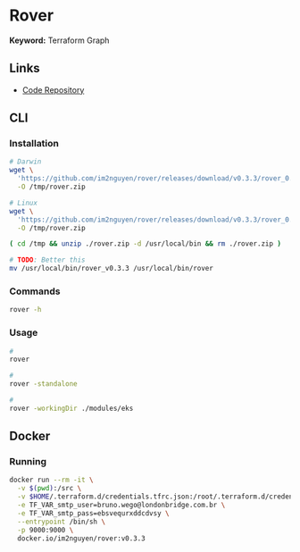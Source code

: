 # Rover

**Keyword:** Terraform Graph

## Links

- [Code Repository](https://github.com/im2nguyen/rover)

## CLI

### Installation

```sh
# Darwin
wget \
  'https://github.com/im2nguyen/rover/releases/download/v0.3.3/rover_0.3.3_darwin_amd64.zip' \
  -O /tmp/rover.zip

# Linux
wget \
  'https://github.com/im2nguyen/rover/releases/download/v0.3.3/rover_0.3.3_darwin_amd64.zip' \
  -O /tmp/rover.zip

( cd /tmp && unzip ./rover.zip -d /usr/local/bin && rm ./rover.zip )

# TODO: Better this
mv /usr/local/bin/rover_v0.3.3 /usr/local/bin/rover
```

### Commands

```sh
rover -h
```

### Usage

```sh
#
rover

#
rover -standalone

#
rover -workingDir ./modules/eks
```

<!--
#
rover -workingDir ./ -tfPath ./.terraform
-->

## Docker

### Running

```sh
docker run --rm -it \
  -v $(pwd):/src \
  -v $HOME/.terraform.d/credentials.tfrc.json:/root/.terraform.d/credentials.tfrc.json \
  -e TF_VAR_smtp_user=bruno.wego@londonbridge.com.br \
  -e TF_VAR_smtp_pass=ebsvequrxddcdvsy \
  --entrypoint /bin/sh \
  -p 9000:9000 \
  docker.io/im2nguyen/rover:v0.3.3
```

